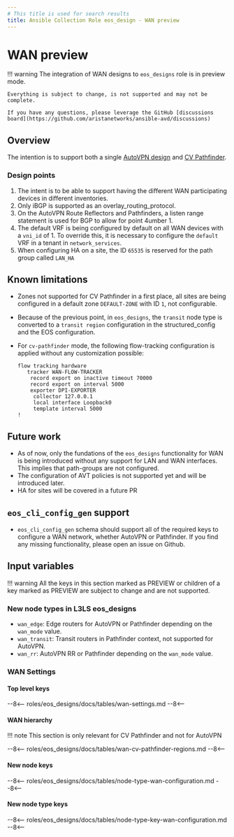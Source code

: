```yaml
---
# This title is used for search results
title: Ansible Collection Role eos_design - WAN preview
---
```

<!--
  ~ Copyright (c) 2023 Arista Networks, Inc.
  ~ Use of this source code is governed by the Apache License 2.0
  ~ that can be found in the LICENSE file.
  -->

# WAN preview

!!! warning
    The integration of WAN designs to `eos_designs` role is in preview mode.

    Everything is subject to change, is not supported and may not be complete.

    If you have any questions, please leverage the GitHub [discussions board](https://github.com/aristanetworks/ansible-avd/discussions)

## Overview

The intention is to support both a single [AutoVPN design](https://www.arista.com/en/cg-veos-router/veos-router-auto-vpn) and [CV Pathfinder](https://www.arista.com/en/solutions/enterprise-wan/pathfinder).

### Design points

1. The intent is to be able to support having the different WAN participating devices in different inventories.
2. Only iBGP is supported as an overlay_routing_protocol.
3. On the AutoVPN Route Reflectors and Pathfinders, a listen range statement is used for BGP to allow for point 4umber 1.
4. The default VRF is being configured by default on all WAN devices with a `vni_id` of 1. To override this, it is necessary to configure the `default` VRF in a tenant in `network_services`.
5. When configuring HA on a site, the ID `65535` is reserved for the path group called `LAN_HA`

## Known limitations

- Zones not supported for CV Pathfinder in a first place, all sites are being configured in a default zone `DEFAULT-ZONE` with ID `1`, not configurable.
- Because of the previous point, in `eos_designs`, the `transit` node type is converted to a `transit region` configuration in the structured_config and the EOS configuration.
- For `cv-pathfinder` mode, the following flow-tracking configuration is applied
    without any customization possible:

    ```eos
    flow tracking hardware
       tracker WAN-FLOW-TRACKER
        record export on inactive timeout 70000
        record export on interval 5000
        exporter DPI-EXPORTER
         collector 127.0.0.1
         local interface Loopback0
         template interval 5000
    !
    ```

## Future work

- As of now, only the fundations of the `eos_designs` functionality for WAN is
    being introduced without any support for LAN and WAN interfaces.
    This implies that path-groups are not configured.
- The configuration of AVT policies is not supported yet and will be introduced
    later.
- HA for sites will be covered in a future PR

## `eos_cli_config_gen` support

- `eos_cli_config_gen` schema should support all of the required keys to
    configure a WAN network, whether AutoVPN or Pathfinder. If you find any
    missing functionality, please open an issue on Github.

## Input variables

!!! warning
    All the keys in this section marked as PREVIEW or children of a key marked as
    PREVIEW are subject to change and are not supported.

### New node types in L3LS eos_designs

- `wan_edge`: Edge routers for AutoVPN or Pathfinder depending on the `wan_mode` value.
- `wan_transit`: Transit routers in Pathfinder context, not supported for AutoVPN.
- `wan_rr`: AutoVPN RR or Pathfinder depending on the `wan_mode` value.

### WAN Settings

#### Top level keys

--8<--
roles/eos_designs/docs/tables/wan-settings.md
--8<--

#### WAN hierarchy

!!! note
    This section is only relevant for CV Pathfinder and not for AutoVPN

--8<--
roles/eos_designs/docs/tables/wan-cv-pathfinder-regions.md
--8<--

#### New node keys

--8<--
roles/eos_designs/docs/tables/node-type-wan-configuration.md
--8<--

#### New node type keys

--8<--
roles/eos_designs/docs/tables/node-type-key-wan-configuration.md
--8<--
